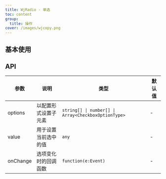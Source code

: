 ```yaml
---
title: WjRadio - 单选
toc: content
group:
  title: 操作
cover: /images/wjcopy.png
---
```


## 基本使用

<code src="./__demo__/base.tsx"></code>

## API

| 参数     | 说明               | 类型        | 默认值 |
| -------- | ------------------ | ----------- | ------ |
| options     | 以配置形式设置子元素     | `string[] \| number[] \| Array<CheckboxOptionType>`    |   -     |
| value     | 用于设置当前选中的值     | `any`    |   -     |
| onChange | 选项变化时的回调函数 | `function(e:Event)` |   -     |
